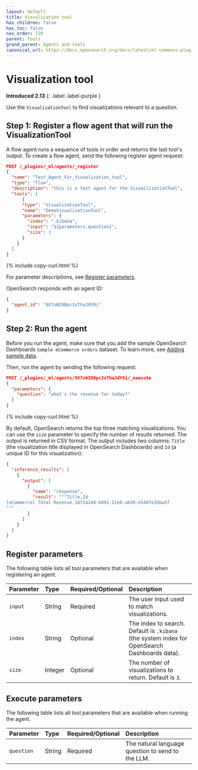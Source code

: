 ```yaml
---
layout: default
title: Visualization tool
has_children: false
has_toc: false
nav_order: 120
parent: Tools
grand_parent: Agents and tools
canonical_url: https://docs.opensearch.org/docs/latest/ml-commons-plugin/agents-tools/tools/visualization-tool/
---
```


# Visualization tool
**Introduced 2.13**
{: .label .label-purple }

Use the `VisualizationTool` to find visualizations relevant to a question. 

## Step 1: Register a flow agent that will run the VisualizationTool

A flow agent runs a sequence of tools in order and returns the last tool's output. To create a flow agent, send the following register agent request:

```json
POST /_plugins/_ml/agents/_register
{
  "name": "Test_Agent_For_Visualization_tool",
  "type": "flow",
  "description": "this is a test agent for the VisuailizationTool",
  "tools": [
      {
      "type": "VisualizationTool",
      "name": "DemoVisualizationTool",
      "parameters": {
        "index": ".kibana",
        "input": "${parameters.question}",
        "size": 3
      }
    }
  ]
}
```
{% include copy-curl.html %} 

For parameter descriptions, see [Register parameters](#register-parameters).

OpenSearch responds with an agent ID:

```json
{
  "agent_id": "9X7xWI0Bpc3sThaJdY9i"
}
```

## Step 2: Run the agent

Before you run the agent, make sure that you add the sample OpenSearch Dashboards `Sample eCommerce orders` dataset. To learn more, see [Adding sample data]({{site.url}}{{site.baseurl}}/dashboards/quickstart#adding-sample-data).

Then, run the agent by sending the following request:

```json
POST /_plugins/_ml/agents/9X7xWI0Bpc3sThaJdY9i/_execute
{
  "parameters": {
    "question": "what's the revenue for today?"
  }
}
```
{% include copy-curl.html %} 

By default, OpenSearch returns the top three matching visualizations. You can use the `size` parameter to specify the number of results returned. The output is returned in CSV format. The output includes two columns: `Title` (the visualization title displayed in OpenSearch Dashboards) and `Id` (a unique ID for this visualization):

```json
{
  "inference_results": [
    {
      "output": [
        {
          "name": "response",
          "result": """Title,Id
[eCommerce] Total Revenue,10f1a240-b891-11e8-a6d9-e546fe2bba5f
"""
        }
      ]
    }
  ]
}
```

## Register parameters

The following table lists all tool parameters that are available when registering an agent.

Parameter	| Type | Required/Optional | Description	
:--- | :--- | :--- | :---
`input` | String | Required | The user input used to match visualizations.
`index` | String | Optional | The index to search. Default is `.kibana` (the system index for OpenSearch Dashboards data).
`size` | Integer | Optional | The number of visualizations to return. Default is `3`.

## Execute parameters

The following table lists all tool parameters that are available when running the agent.

Parameter	| Type | Required/Optional | Description	
:--- | :--- | :--- | :---
`question` | String | Required | The natural language question to send to the LLM. 
